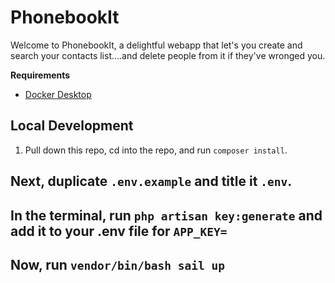 # PhonebookIt
Welcome to PhonebookIt, a delightful webapp that let's you create and search your contacts list....and delete people from it if they've wronged you.

**Requirements**
- [Docker Desktop](https://www.docker.com/products/docker-desktop)

## Local Development
1. Pull down this repo, cd into the repo, and run `composer install`.
## Next, duplicate `.env.example` and title it `.env`.
## In the terminal, run `php artisan key:generate` and add it to your .env file for `APP_KEY=`
## Now, run `vendor/bin/bash sail up`